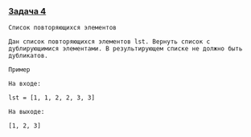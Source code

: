 ### [Задача 4](https://autotest.gb.ru/problems/93?lesson_id=407707&_ga=2.51654953.1271577593.1704395565-8102908836.1699019265)
```
Cписок повторяющихся элементов

Дан список повторяющихся элементов lst. Вернуть список с дублирующимися элементами. В результирующем списке не должно быть дубликатов.

Пример

На входе:

lst = [1, 1, 2, 2, 3, 3]

На выходе:

[1, 2, 3]

```